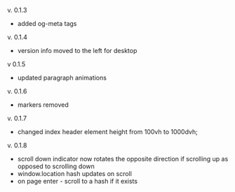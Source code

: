 v. 0.1.3

-   added og-meta tags

v. 0.1.4

-   version info moved to the left for desktop

v 0.1.5

-   updated paragraph animations

v. 0.1.6

-   markers removed

v. 0.1.7

-   changed index header element height from 100vh to 1000dvh;

v. 0.1.8

-   scroll down indicator now rotates the opposite direction if scrolling up as opposed to scrolling down
-   window.location hash updates on scroll
-   on page enter - scroll to a hash if it exists
